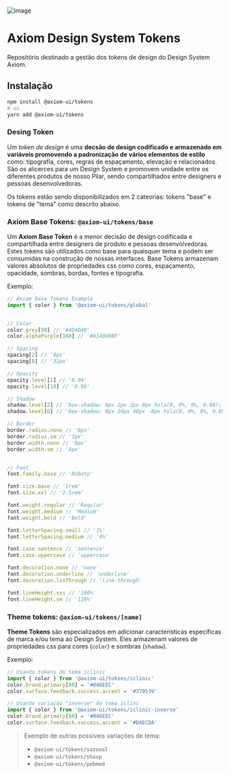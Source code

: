 
![image](https://user-images.githubusercontent.com/9949206/180495595-4c9d4b6a-642d-459f-9361-fd0f4d200658.png)
<!-- TODO: add npm package version badge -->

# **Axiom Design System Tokens**

Repositório destinado a gestão dos tokens de design do Design System Axiom.

## Instalação

```bash
npm install @axiom-ui/tokens
# ou
yarn add @axiom-ui/tokens
```

### Desing Token

Um *token de design* é uma **decsão de design codificado e armazenado em variáveis promovendo a padronização de vários elementos de estilo** como: tipografia, cores, regras de espaçamento, elevação e relacionados. São os alicerces para um Design System e promovem unidade entre os diferentes produtos de nosso Pilar, sendo compartilhados entre designers e pessoas desenvolvedoras.

Os tokens estão sendo disponibilizados em 2 cateorias: tokens "base" e tokens de "tema" como descrito abaixo.

### **Axiom Base Tokens: `@axiom-ui/tokens/base`**

Um **Axiom Base Token** é a menor decisão de design codificada e compartilhada entre designers de produto e pessoas desenvolvedoras. Estes tokens são utilizados como base para quaisquer tema e podem ser consumidas na construção de nossas interfaces.
Base Tokens armazenam valores absolutos de propriedades css como cores, espaçamento, opacidade, sombras, bordas, fontes e tipografia. 

Exemplo:
```ts
// Axiom Base Tokens Example
import { color } from '@axiom-ui/tokens/global'


// Color
color.grey[50] // '#4D4D4D'
color.alphaPurple[160] // '#8140D80F'

// Spacing
spacing[2] // '8px'
spacing[8] // '32px'

// Opacity
opacity.level[1] // '0.04'
opacity.level[10] // '0.96'

// Shadow
shadow.level[2] // 'box-shadow: 0px 2px 2px 0px hsla(0, 0%, 0%, 0.08); box-shadow: 0px 0px 2px 0px hsla(0, 0%, 0%, 0.04);'
shadow.level[6] // 'box-shadow: 0px 24px 48px -8px hsla(0, 0%, 0%, 0.09); box-shadow: 0px 48px 64px -24px hsla(0, 0%, 0%, 0.09);'

// Border
border.radius.none // '0px'
border.radius.sm // '1px'
border.width.none // '0px'
border.width.sm // '4px'


// Font
font.family.base // 'Roboto'

font.size.base // '1rem'
font.size.xxl // '2.5rem'

font.weight.regular // 'Regular'
font.weight.medium // 'Medium'
font.weight.bold // 'Bold'

font.letterSpacing.small // '1%'
font.letterSpacing.medium // '4%'

font.case.sentence // 'sentence'
font.case.uppercase // 'uppercase'

font.decoration.none // 'none'
font.decoration.underline // 'underline'
font.decoration.linThrough // 'line-through'

font.lineHeight.xxs // '100%'
font.lineHeight.sm // '128%'
```


### **Theme tokens: `@axiom-ui/tokens/[name]`**

**Theme Tokens** são especializados em adicionar características específicas de marca e/ou tema ao Design System. Eles armazenam valores de propriedades css para cores (`color`) e sombras (`shadow`).

Exemplo:
```ts
// Usando tokens do tema iclinic
import { color } from '@axiom-ui/tokens/iclinic'
color.brand.primary[80] = '#046EEC'
color.surface.feedback.success.accent = '#379539'

// Usando variação "inverse" do tema iclinc
import { color } from '@axiom-ui/tokens/iclinic-inverse'
color.brand.primary[80] = '#046EEC'
color.surface.feedback.success.accent = '#DAECDA'
```

> Exemplo de outras possíveis variações de tema:
> - `@axiom-ui/tokens/sazonal`
> - `@axiom-ui/tokens/shosp`
> - `@axiom-ui/tokens/pebmed`
